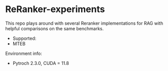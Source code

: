 # ReRanker-experiments

This repo plays around with several Reranker implementations for RAG with helpful comparisons on the same benchmarks.
-  Supported:
-  MTEB


Environment info:
- Pytroch 2.3.0, CUDA = 11.8
